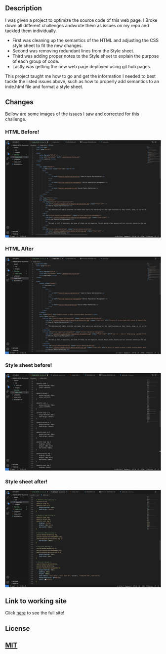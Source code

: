 # <SEO site source optimization>

## Description

I was given a project to optimize the source code of this web page. I Broke down all different challenges andwrote them as issues on my repo and tackled them individually. 

* First was cleaning up the semantics of the HTML and adjusting the CSS style sheet to fit the new changes. 
* Second was removing redundant lines from the Style sheet. 
* Third was adding proper notes to the Style sheet to explain the purpose of each group of code.
* Lastly was getting the new web page deployed using git hub pages. 

This project taught me how to go and get the information I needed to best tackle the listed issues above, such as how to properly add semantics to an inde.html file and format a style sheet.

## Changes 
Bellow are some images of the issues I saw and corrected for this challenge.

### HTML Before!
  ![html before](/assets-readme/html%20before.png)

### HTML After
  ![html after](/assets-readme/html%20after.png)

### Style sheet before!
  ![style sheet before](/assets-readme/style%20sheet%20before.png)

### Style sheet after!
  ![style sheet after](/assets-readme/style%20sheet%20after.png)

## Link to working site

Click [here](https://trifectice.github.io/SEO-site-source-optimization/) to see the full site!

## License

[MIT](https://choosealicense.com/licenses/mit/)
---